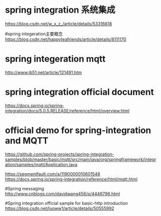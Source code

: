 # spring integration 系统集成
https://blog.csdn.net/w_x_z_/article/details/53316618

#spring integeration主要概念
https://blog.csdn.net/happyteafriends/article/details/8111170

# spring integeration mqtt
http://www.jb51.net/article/121491.htm

# spring integration official document
https://docs.spring.io/spring-integration/docs/5.0.5.RELEASE/reference/html/overview.html

# official demo for spring-integration and MQTT
https://github.com/spring-projects/spring-integration-samples/blob/master/basic/mqtt/src/main/java/org/springframework/integration/samples/mqtt/Application.java

https://segmentfault.com/a/1190000010601548
https://docs.spring.io/spring-integration/reference/html/mqtt.html

#Spring messaging 
http://www.cnblogs.com/davidwang456/p/4446796.html

#Spring integration official sample for basic-http introduction
https://blog.csdn.net/luoww1/article/details/50555992